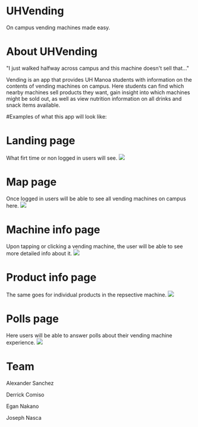 # UHVending
On campus vending machines made easy.

# About UHVending
"I just walked halfway across campus and this machine doesn't sell that..."

Vending is an app that provides UH Manoa students with information on the contents of vending machines on campus.
Here students can find which nearby machines sell products they want, gain insight into which machines might be sold out, as well as view nutrition information on all drinks and snack items available.

#Examples of what this app will look like:

# Landing page

What firt time or non logged in users will see.
![](https://github.com/uhvending/uhvending.github.io/blob/master/screenshots/landing-page.png)

# Map page

Once logged in users will be able to see all vending machines on campus here.
![](https://github.com/uhvending/uhvending.github.io/blob/master/screenshots/map-page.png)

# Machine info page

Upon tapping or clicking a vending machine, the user will be able to see more detailed info about it.
![](https://github.com/uhvending/uhvending.github.io/blob/master/screenshots/machine-info-page.png)

# Product info page

The same goes for individual products in the repsective machine.
![](https://github.com/uhvending/uhvending.github.io/blob/master/screenshots/product-info-page.png)

# Polls page

Here users will be able to answer polls about their vending machine experience. 
![](https://github.com/uhvending/uhvending.github.io/blob/master/screenshots/polls-page.png)

# Team
Alexander Sanchez

Derrick Comiso

Egan Nakano

Joseph Nasca
